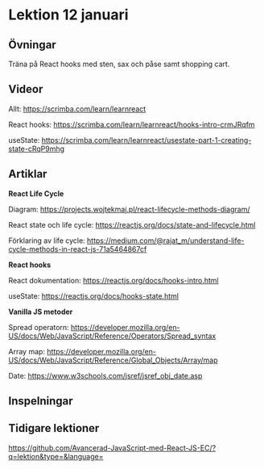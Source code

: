 # Lektion 12 januari

## Övningar
Träna på React hooks med sten, sax och påse samt shopping cart.

## Videor
Allt: https://scrimba.com/learn/learnreact

React hooks: https://scrimba.com/learn/learnreact/hooks-intro-crmJRqfm

useState: https://scrimba.com/learn/learnreact/usestate-part-1-creating-state-cRqP9mhg

## Artiklar

**React Life Cycle**

Diagram: https://projects.wojtekmaj.pl/react-lifecycle-methods-diagram/

React state och life cycle: https://reactjs.org/docs/state-and-lifecycle.html

Förklaring av life cycle: https://medium.com/@rajat_m/understand-life-cycle-methods-in-react-js-71a5464867cf

**React hooks**

React dokumentation: https://reactjs.org/docs/hooks-intro.html

useState: https://reactjs.org/docs/hooks-state.html


**Vanilla JS metoder**

Spread operatorn: https://developer.mozilla.org/en-US/docs/Web/JavaScript/Reference/Operators/Spread_syntax

Array map: https://developer.mozilla.org/en-US/docs/Web/JavaScript/Reference/Global_Objects/Array/map

Date: https://www.w3schools.com/jsref/jsref_obj_date.asp



## Inspelningar


## Tidigare lektioner

https://github.com/Avancerad-JavaScript-med-React-JS-EC/?q=lektion&type=&language=

